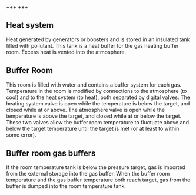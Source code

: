 +++
+++

## Heat system
Heat generated by generators or boosters and is stored in an insulated tank filled with pollutant.
This tank is a heat buffer for the gas heating buffer room. Excess heat is vented into the
atmosphere.

## Buffer Room
This room is filled with water and contains a buffer system for each gas. Temperature in the room is
modified by connections to the atmosphere (to cool) and to the heat system (to heat), both separated
by digital valves. The heating system valve is open while the temperature is below the target, and
closed while at or above. The atmosphere valve is open while the temperature is above the target,
and closed while at or below the target. These two valves allow the buffer room temperature to
fluctuate above and below the target temperature until the target is met (or at least to within some
error).

## Buffer room gas buffers
If the room temperature tank is below the pressure target, gas is imported from the external storage
into the gas buffer. When the buffer room temperature and the gas buffer temperature both reach
target, gas from the buffer is dumped into the room temperature tank.

